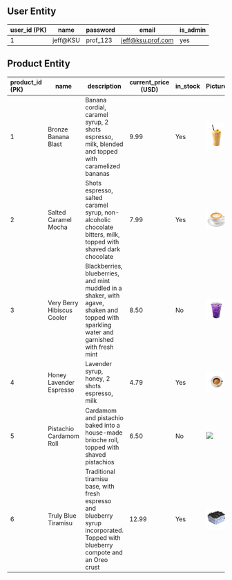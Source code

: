 ## User Entity

| user_id (PK) | name     | password | email             | is_admin |
| ------------ | -------- | -------- | ----------------- | -------- |
| 1            | jeff@KSU | prof_123 | jeff@ksu.prof.com | yes      |

## Product Entity



| product_id (PK) | name                       | description                                                  | current_price (USD) | in_stock | Picture                                                      |
| :-------------- | -------------------------- | ------------------------------------------------------------ | ------------------- | -------- | ------------------------------------------------------------ |
| 1               | Bronze Banana Blast        | Banana cordial, caramel syrup, 2 shots espresso, milk, blended and topped with 						caramelized bananas | 9.99                | Yes      | ![](Images/Bronze-Banana-Blast.png)                      |
| 2               | Salted Caramel Mocha       | Shots espresso, salted caramel syrup, non-alcoholic chocolate bitters, milk, topped with shaved dark chocolate | 7.99                | Yes      | ![](Images/Salted-Caramel-Mocha.png) |
| 3               | Very Berry Hibiscus Cooler | Blackberries, blueberries, and mint muddled in a shaker, with agave, shaken and topped with sparkling water and garnished with fresh mint | 8.50                | No       | ![](Images/Very-Berry-Hibiscus-Cooler.png) |
| 4               | Honey Lavender Espresso    | Lavender syrup, honey, 2 shots espresso, milk                | 4.79                | Yes      | ![](Images/Honey-Lavender-Espresso.png) |
| 5               | Pistachio Cardamom Roll    | Cardamom and pistachio baked into a house-made brioche roll, topped with shaved pistachios | 6.50                | No       | ![](Images/Pistachio-Cardamom-Roll.jpg) |
| 6               | Truly Blue Tiramisu        | Traditional tiramisu base, with fresh espresso and blueberry syrup incorporated. Topped with blueberry compote and an Oreo crust | 12.99               | Yes      | ![](Images/Truly-Blue-Tiramisu.png)            |
